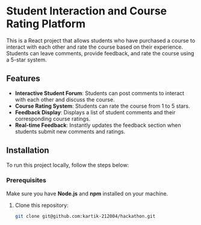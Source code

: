 # Student Interaction and Course Rating Platform

This is a React project that allows students who have purchased a course to interact with each other and rate the course based on their experience. Students can leave comments, provide feedback, and rate the course using a 5-star system.

## Features

- **Interactive Student Forum**: Students can post comments to interact with each other and discuss the course.
- **Course Rating System**: Students can rate the course from 1 to 5 stars.
- **Feedback Display**: Displays a list of student comments and their corresponding course ratings.
- **Real-time Feedback**: Instantly updates the feedback section when students submit new comments and ratings.

## Installation

To run this project locally, follow the steps below:

### Prerequisites

Make sure you have **Node.js** and **npm** installed on your machine.

1. Clone this repository:
   ```bash
   git clone git@github.com:kartik-212004/hackathon.git
